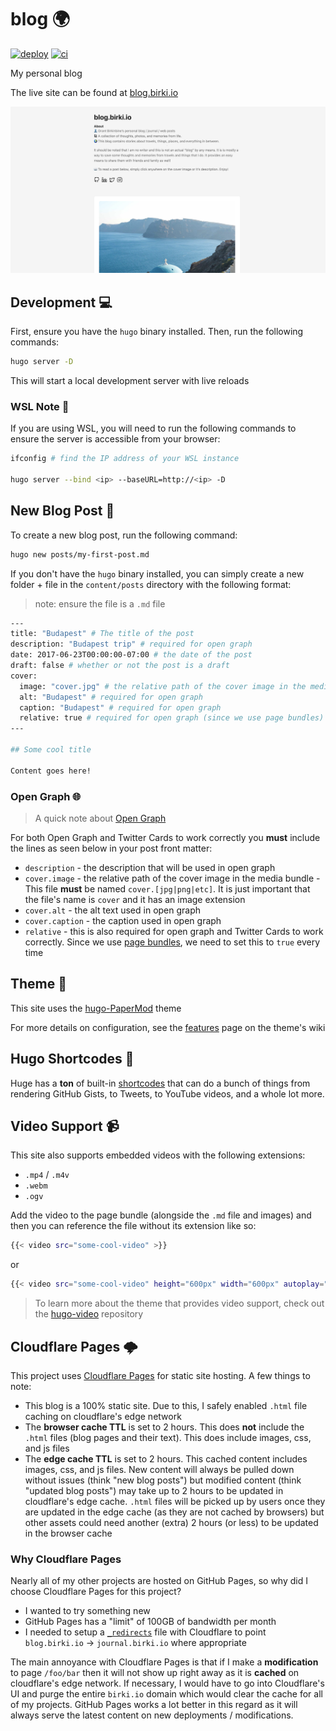 # blog 🌍

[![deploy](https://github.com/GrantBirki/blog/actions/workflows/deploy.yml/badge.svg)](https://github.com/GrantBirki/blog/actions/workflows/deploy.yml) [![ci](https://github.com/GrantBirki/blog/actions/workflows/ci.yml/badge.svg)](https://github.com/GrantBirki/blog/actions/workflows/ci.yml)

My personal blog

The live site can be found at [blog.birki.io](https://blog.birki.io)

![example](static/default.png)

## Development 💻

First, ensure you have the `hugo` binary installed. Then, run the following commands:

```bash
hugo server -D
```

This will start a local development server with live reloads

### WSL Note 📓

If you are using WSL, you will need to run the following commands to ensure the server is accessible from your browser:

```bash
ifconfig # find the IP address of your WSL instance

hugo server --bind <ip> --baseURL=http://<ip> -D
```

## New Blog Post 📝

To create a new blog post, run the following command:

```bash
hugo new posts/my-first-post.md
```

If you don't have the `hugo` binary installed, you can simply create a new folder + file in the `content/posts` directory with the following format:

> note: ensure the file is a `.md` file

```bash
---
title: "Budapest" # The title of the post
description: "Budapest trip" # required for open graph
date: 2017-06-23T00:00:00-07:00 # the date of the post
draft: false # whether or not the post is a draft
cover:
  image: "cover.jpg" # the relative path of the cover image in the media bundle - MUST be named cover.[jpg|png|etc]
  alt: "Budapest" # required for open graph
  caption: "Budapest" # required for open graph
  relative: true # required for open graph (since we use page bundles)
---

## Some cool title

Content goes here!
```

### Open Graph 🌐

> A quick note about [Open Graph](https://ogp.me/)

For both Open Graph and Twitter Cards to work correctly you **must** include the lines as seen below in your post front matter:

- `description` - the description that will be used in open graph
- `cover.image` - the relative path of the cover image in the media bundle - This file **must** be named `cover.[jpg|png|etc]`. It is just important that the file's name is `cover` and it has an image extension
- `cover.alt` - the alt text used in open graph
- `cover.caption` - the caption used in open graph
- `relative` - this is also required for open graph and Twitter Cards to work correctly. Since we use [page bundles](https://gohugo.io/content-management/page-bundles/), we need to set this to `true` every time

## Theme 🎨

This site uses the [hugo-PaperMod](https://github.com/adityatelange/hugo-PaperMod) theme

For more details on configuration, see the [features](https://github.com/adityatelange/hugo-PaperMod/wiki/Features) page on the theme's wiki

## Hugo Shortcodes 📄

Huge has a **ton** of built-in [shortcodes](https://gohugo.io/content-management/shortcodes/#use-hugos-built-in-shortcodes) that can do a bunch of things from rendering GitHub Gists, to Tweets, to YouTube videos, and a whole lot more.

## Video Support 📹

This site also supports embedded videos with the following extensions:

- `.mp4` / `.m4v`
- `.webm`
- `.ogv`

Add the video to the page bundle (alongside the `.md` file and images) and then you can reference the file without its extension like so:

```bash
{{< video src="some-cool-video" >}}
```

or

```bash
{{< video src="some-cool-video" height="600px" width="600px" autoplay="true" loop="true" muted="true" >}}
```

> To learn more about the theme that provides video support, check out the [hugo-video](https://github.com/martignoni/hugo-video) repository

## Cloudflare Pages 🌩

This project uses [Cloudflare Pages](https://pages.cloudflare.com/) for static site hosting. A few things to note:

- This blog is a 100% static site. Due to this, I safely enabled `.html` file caching on cloudflare's edge network
- The **browser cache TTL** is set to 2 hours. This does **not** include the `.html` files (blog pages and their text). This does include images, css, and js files
- The **edge cache TTL** is set to 2 hours. This cached content includes images, css, and js files. New content will always be pulled down without issues (think "new blog posts") but modified content (think "updated blog posts") may take up to 2 hours to be updated in cloudflare's edge cache. `.html` files will be picked up by users once they are updated in the edge cache (as they are not cached by browsers) but other assets could need another (extra) 2 hours (or less) to be updated in the browser cache

### Why Cloudflare Pages

Nearly all of my other projects are hosted on GitHub Pages, so why did I choose Cloudflare Pages for this project?

- I wanted to try something new
- GitHub Pages has a "limit" of 100GB of bandwidth per month
- I needed to setup a [`_redirects`](./static/_redirects) file with Cloudflare to point `blog.birki.io` -> `journal.birki.io` where appropriate

The main annoyance with Cloudflare Pages is that if I make a **modification** to page `/foo/bar` then it will not show up right away as it is **cached** on cloudflare's edge network. If necessary, I would have to go into Cloudflare's UI and purge the entire `birki.io` domain which would clear the cache for all of my projects. GitHub Pages works a lot better in this regard as it will always serve the latest content on new deployments / modifications.
